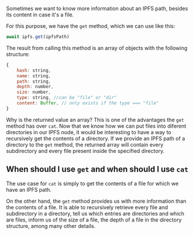 Sometimes we want to know more information about an IPFS path, besides its content in case it's a file.

For this purpose, we have the `get` method, which we can use like this:

```javascript
await ipfs.get(ipfsPath)
```

The result from calling this method is an array of objects with the following structure:

```javascript
{
    hash: string,
    name: string,
    path: string,
    depth: number,
    size: number,
    type: string, //can be "file" or "dir"
    content: Buffer, // only exists if the type === "file"
}
```

Why is the returned value an array? This is one of the advantages the `get` method has over `cat`. Now that we know how we can put files into diferent directories in our IPFS node, it would be interesting to have a way to recursively get the contents of a directory. If we provide an IPFS path of a directory to the `get` method, the returned array will contain every subdirectory and every file present inside the specified directory.

## When should I use `get` and when should I use `cat`

The use case for `cat` is simply to get the contents of a file for which we have an IPFS path.

On the other hand, the `get` method provides us with more information than the contents of a file. It is able to recursively retrieve every file and subdirectory in a directory, tell us which entries are directories and which are files, inform us of the size of a file, the depth of a file in the directory structure, among many other details.